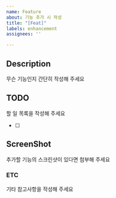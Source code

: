 ```yaml
---
name: Feature
about: 기능 추가 시 작성
title: "[Feat]"
labels: enhancement
assignees: ''

---
```


## Description
무슨 기능인지 간단히 작성해 주세요

## TODO
할 일 목록을 작성해 주세요

- [ ] 

## ScreenShot
추가할 기능의 스크린샷이 있다면 첨부해 주세요

### ETC
기타 참고사항을 작성해 주세요
